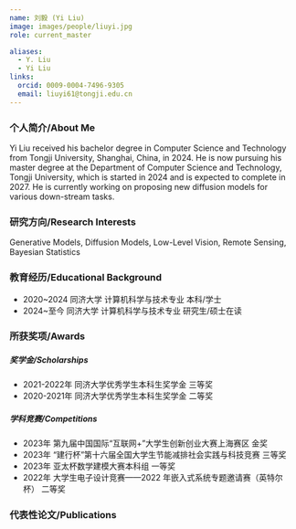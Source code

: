 ```yaml
---
name: 刘毅 (Yi Liu)
image: images/people/liuyi.jpg
role: current_master

aliases:
  - Y. Liu
  - Yi Liu
links:
  orcid: 0009-0004-7496-9305
  email: liuyi61@tongji.edu.cn
---
```


### 个人简介/About Me
Yi Liu received his bachelor degree in Computer Science and Technology from Tongji University, Shanghai, China, in 2024. He is now pursuing his master degree at the Department of Computer Science and Technology, Tongji University, which is started in 2024 and is expected to complete in 2027. He is currently working on proposing new diffusion models for various down-stream tasks.

### 研究方向/Research Interests

Generative Models, Diffusion Models, Low-Level Vision, Remote Sensing, Bayesian Statistics

### 教育经历/Educational Background
- 2020~2024 同济大学 计算机科学与技术专业 本科/学士
- 2024~至今 同济大学 计算机科学与技术专业 研究生/硕士在读

### 所获奖项/Awards

##### 奖学金/Scholarships
- 2021-2022年 同济大学优秀学生本科生奖学金 三等奖 
- 2020-2021年 同济大学优秀学生本科生奖学金 二等奖

##### 学科竞赛/Competitions
- 2023年 第九届中国国际“互联网+”大学生创新创业大赛上海赛区 金奖
- 2023年 “建行杯”第十六届全国大学生节能减排社会实践与科技竞赛 三等奖
- 2023年 亚太杯数学建模大赛本科组 一等奖
- 2022年 大学生电子设计竞赛——2022 年嵌入式系统专题邀请赛（英特尔杯） 二等奖

### 代表性论文/Publications
